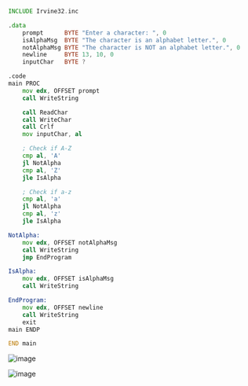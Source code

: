```asm
INCLUDE Irvine32.inc

.data
    prompt      BYTE "Enter a character: ", 0
    isAlphaMsg  BYTE "The character is an alphabet letter.", 0
    notAlphaMsg BYTE "The character is NOT an alphabet letter.", 0
    newline     BYTE 13, 10, 0
    inputChar   BYTE ?

.code
main PROC
    mov edx, OFFSET prompt
    call WriteString

    call ReadChar
    call WriteChar
    call Crlf
    mov inputChar, al

    ; Check if A-Z
    cmp al, 'A'
    jl NotAlpha
    cmp al, 'Z'
    jle IsAlpha

    ; Check if a-z
    cmp al, 'a'
    jl NotAlpha
    cmp al, 'z'
    jle IsAlpha

NotAlpha:
    mov edx, OFFSET notAlphaMsg
    call WriteString
    jmp EndProgram

IsAlpha:
    mov edx, OFFSET isAlphaMsg
    call WriteString

EndProgram:
    mov edx, OFFSET newline
    call WriteString
    exit
main ENDP

END main
```
![image](https://github.com/user-attachments/assets/39b6cdb5-7baf-417c-805d-13e97ab3aee3)

![image](https://github.com/user-attachments/assets/b515d466-9f31-462f-9585-7bb2929c3c36)
